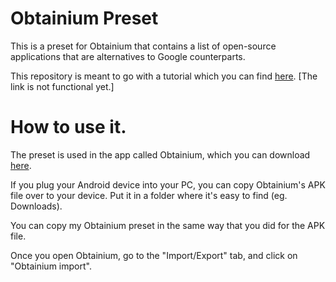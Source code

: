 # Obtainium Preset
This is a preset for Obtainium that contains a list of open-source applications that are alternatives to Google counterparts.

This repository is meant to go with a tutorial which you can find [here](). [The link is not functional yet.]

<h1>How to use it.</h1>

The preset is used in the app called Obtainium, which you can download [here](https://obtainium.imranr.dev).

If you plug your Android device into your PC, you can copy Obtainium's APK file over to your device. Put it in a folder where it's easy to find (eg. Downloads).

You can copy my Obtainium preset in the same way that you did for the APK file.

Once you open Obtainium, go to the "Import/Export" tab, and click on "Obtainium import".
